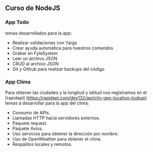
## Curso de NodeJS


### App Todo
temas desarrollados para la app:
- Realizar validaciones con Yargs
- Crear ayuda automática para nuestros comandos
- Grabar en FyleSystem
- Leer un archivo JSON
- CRUD al archivo JSON
- Git y Github para realizar backups del código

### App Clima
Para obtener las ciudades y la longitud y latitud nos registramos en el [rapidapi] (https://rapidapi.com/dev132/api/city-geo-location-lookup).
temas a desarrollar para la app del clima:
- Consumo de APIs.
- Llamadas HTTP hacia servidores externos.
- Paquete request.
- Paquete Axios.
- Uso servicios para obtener la dirección por nombre.
- Uso de OpenWeather para obtener el clima.
- Respaldos locales y remotos.
